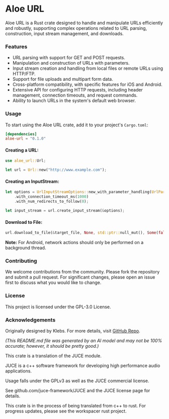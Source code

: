 # Aloe URL

Aloe URL is a Rust crate designed to handle and manipulate URLs efficiently and robustly, supporting complex operations related to URL parsing, construction, input stream management, and downloads. 

### Features

- URL parsing with support for GET and POST requests.
- Manipulation and construction of URLs with parameters.
- Input stream creation and handling from local files or remote URLs using HTTP/FTP.
- Support for file uploads and multipart form data.
- Cross-platform compatibility, with specific features for iOS and Android.
- Extensive API for configuring HTTP requests, including header management, connection timeouts, and request commands.
- Ability to launch URLs in the system's default web browser.

### Usage

To start using the Aloe URL crate, add it to your project's `Cargo.toml`:

```toml
[dependencies]
aloe-url = "0.1.0"
```

#### Creating a URL:

```rust
use aloe_url::Url;

let url = Url::new("http://www.example.com");
```

#### Creating an InputStream:

```rust
let options = UrlInputStreamOptions::new_with_parameter_handling(UrlParameterHandling::inAddress)
    .with_connection_timeout_ms(1000)
    .with_num_redirects_to_follow(0);

let input_stream = url.create_input_stream(&options);
```

#### Download to File:

```rust
url.download_to_file(&target_file, None, std::ptr::null_mut(), Some(false));
```

**Note:** For Android, network actions should only be performed on a background thread.

### Contributing

We welcome contributions from the community. Please fork the repository and submit a pull request. For significant changes, please open an issue first to discuss what you would like to change.

### License

This project is licensed under the GPL-3.0 License.

### Acknowledgements

Originally designed by Klebs. For more details, visit [GitHub Repo](https://github.com/klebs6/aloe-rs).

*(This README.md file was generated by an AI model and may not be 100% accurate; however, it should be pretty good.)*


This crate is a translation of the JUCE module.

JUCE is a c++ software framework for developing high performance audio applications.

Usage falls under the GPLv3 as well as the JUCE commercial license.

See github.com/juce-framework/JUCE and the JUCE license page for details.

This crate is in the process of being translated from c++ to rust. For progress updates, please see the workspacer rust project. 
